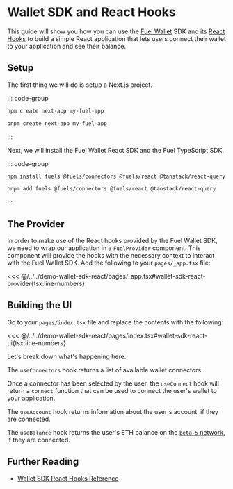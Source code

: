 # Wallet SDK and React Hooks

This guide will show you how you can use the [Fuel Wallet](https://wallet.fuel.network/) SDK and its [React Hooks](https://wallet.fuel.network/docs/dev/hooks-reference/) to build a simple React application that lets users connect their wallet to your application and see their balance.

## Setup

The first thing we will do is setup a Next.js project.

::: code-group

```sh [npm]
npm create next-app my-fuel-app
```

```sh [pnpm]
pnpm create next-app my-fuel-app
```

:::

Next, we will install the Fuel Wallet React SDK and the Fuel TypeScript SDK.

::: code-group

```sh [npm]
npm install fuels @fuels/connectors @fuels/react @tanstack/react-query
```

```sh [pnpm]
pnpm add fuels @fuels/connectors @fuels/react @tanstack/react-query
```

:::

## The Provider

In order to make use of the React hooks provided by the Fuel Wallet SDK, we need to wrap our application in a `FuelProvider` component. This component will provide the hooks with the necessary context to interact with the Fuel Wallet SDK. Add the following to your `pages/_app.tsx` file:

<<< @/../../demo-wallet-sdk-react/pages/_app.tsx#wallet-sdk-react-provider{tsx:line-numbers}

## Building the UI

Go to your `pages/index.tsx` file and replace the contents with the following:

<<< @/../../demo-wallet-sdk-react/pages/index.tsx#wallet-sdk-react-ui{tsx:line-numbers}

Let's break down what's happening here.

The `useConnectors` hook returns a list of available wallet connectors.

Once a connector has been selected by the user, the `useConnect` hook will return a `connect` function that can be used to connect the user's wallet to your application.

The `useAccount` hook returns information about the user's account, if they are connected.

The `useBalance` hook returns the user's ETH balance on the [`beta-5` network](https://beta-5.fuel.network/playground), if they are connected.

## Further Reading

- [Wallet SDK React Hooks Reference](https://wallet.fuel.network/docs/dev/hooks-reference/)
